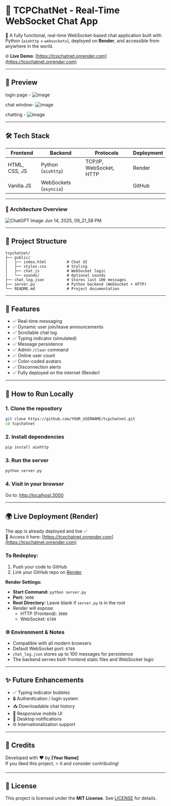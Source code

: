 # 💬 TCPChatNet - Real-Time WebSocket Chat App

🚀 A fully functional, real-time WebSocket-based chat application built with Python (`aiohttp` + `websockets`), deployed on **Render**, and accessible from anywhere in the world.

🌐 **Live Demo**: [https://tcpchatnet.onrender.com](https://tcpchatnet.onrender.com)

---

## 📸 Preview

<!-- Replace with actual image URL -->
login page -
![image](https://github.com/user-attachments/assets/eb82abd9-4485-4d76-b161-4779337b0daa)

chat window- 
![image](https://github.com/user-attachments/assets/ad460003-3b9f-4788-9deb-bcbf076ee54f)

chatting -
![image](https://github.com/user-attachments/assets/452f0356-3cb1-4bc1-8cd7-aef1958426df)


---

## 🛠 Tech Stack

| Frontend       | Backend               | Protocols           | Deployment |
|----------------|------------------------|----------------------|------------|
| HTML, CSS, JS  | Python (`aiohttp`)     | TCP/IP, WebSocket, HTTP | Render     |
| Vanilla JS     | WebSockets (`asyncio`) |                      | GitHub     |

---

### 🔧 Architecture Overview
![ChatGPT Image Jun 14, 2025, 09_21_58 PM](https://github.com/user-attachments/assets/2c9c3a54-f7fc-411d-9d08-dce8fa84af63)

---

## 📁 Project Structure

```
tcpchatnet/
├── public/
│   ├── index.html         # Chat UI
│   ├── styles.css         # Styling
│   ├── chat.js            # WebSocket logic
│   └── sounds/            # Optional sounds
├── chat_log.json          # Stores last 100 messages
├── server.py              # Python backend (WebSocket + HTTP)
└── README.md              # Project documentation
```

---

## 🚀 Features

- ✅ Real-time messaging  
- ✅ Dynamic user join/leave announcements  
- ✅ Scrollable chat log  
- ✅ Typing indicator (simulated)  
- ✅ Message persistence  
- ✅ Admin `/clear` command  
- ✅ Online user count  
- ✅ Color-coded avatars  
- ✅ Disconnection alerts  
- ✅ Fully deployed on the internet (Render)

---

## 🧪 How to Run Locally

### 1. Clone the repository

```bash
git clone https://github.com/YOUR_USERNAME/tcpchatnet.git
cd tcpchatnet
```

### 2. Install dependencies

```bash
pip install aiohttp
```

### 3. Run the server

```bash
python server.py
```

### 4. Visit in your browser

Go to: [http://localhost:3000](http://localhost:3000)

---

## 🌍 Live Deployment (Render)

The app is already deployed and live ✅  
🔗 Access it here: [https://tcpchatnet.onrender.com](https://tcpchatnet.onrender.com)

### To Redeploy:

1. Push your code to GitHub  
2. Link your GitHub repo on [Render](https://render.com)

**Render Settings:**

- **Start Command:** `python server.py`  
- **Port:** `3000`  
- **Root Directory:** Leave blank if `server.py` is in the root  
- Render will expose:
  - HTTP (Frontend): `3000`
  - WebSocket: `6789`

### ⚙️ Environment & Notes

- Compatible with all modern browsers  
- Default WebSocket port: `6789`  
- `chat_log.json` stores up to 100 messages for persistence  
- The backend serves both frontend static files and WebSocket logic  

---

## ✨ Future Enhancements

- ✅ Typing indicator bubbles  
- 🔒 Authentication / login system  
- 📥 Downloadable chat history  
- 📱 Responsive mobile UI  
- 🔔 Desktop notifications  
- 🌐 Internationalization support  

---

## 🙌 Credits

Developed with ❤️ by **[Your Name]**  
If you liked this project, ⭐ it and consider contributing!

---

## 📜 License

This project is licensed under the **MIT License**. See [LICENSE](LICENSE) for details.
